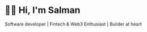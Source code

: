 # 👋🏽 Hi, I'm Salman

Software developer | Fintech & Web3 Enthusiast | Builder at heart
  




<!---
salmern/salmern is a ✨ special ✨ repository because its `README.md` (this file) appears on your GitHub profile.
You can click the Preview link to take a look at your changes.
--->
